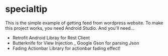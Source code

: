 specialtip
==========

This is the simple example of getting feed from wordpress website. To make this project works, you need Android Studio.
And you'll need...
- Retrofit Android Libray for Rest Client
- Butterknife for View Injection
_ Google Gson for parsing Json
- Fading Actionbar Library for actionbar fading effect!
